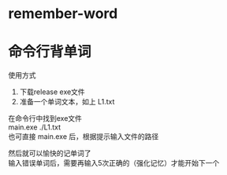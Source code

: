 # remember-word

# 命令行背单词
使用方式
1. 下载release exe文件
2. 准备一个单词文本，如上 L1.txt

在命令行中找到exe文件 <br/>
main.exe ./L1.txt  <br/>
也可直接 main.exe 后，根据提示输入文件的路径

然后就可以愉快的记单词了 <br/> 
输入错误单词后，需要再输入5次正确的（强化记忆）才能开始下一个



